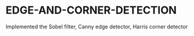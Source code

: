 # EDGE-AND-CORNER-DETECTION
Implemented the Sobel filter, Canny edge detector, Harris corner detector
